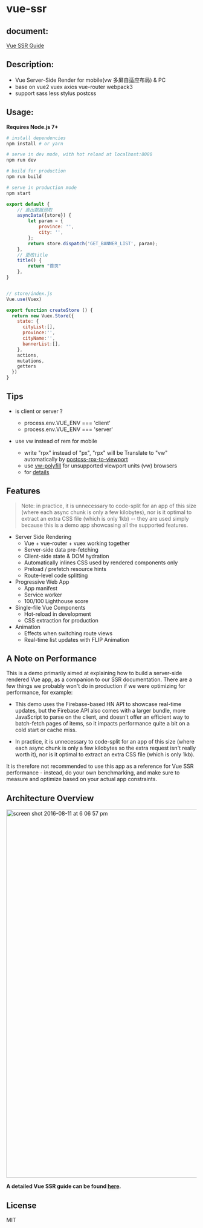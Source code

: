 # vue-ssr


## document:
[Vue SSR Guide](https://ssr.vuejs.org/zh/)

## Description:
- Vue Server-Side Render for mobile(vw 多屏自适应布局) & PC
- base on vue2 vuex axios vue-router webpack3
- support sass less stylus postcss

## Usage:

**Requires Node.js 7+**

``` bash
# install dependencies
npm install # or yarn

# serve in dev mode, with hot reload at localhost:8080
npm run dev

# build for production
npm run build

# serve in production mode
npm start
```


```javascript
export default {
	// 直出数据预取
    asyncData({store}) {
        let param = {
            province: '',
            city: '',
        };
        return store.dispatch('GET_BANNER_LIST', param);
    },
	// 更改title
    title() {
        return "首页"
    },
}


// store/index.js
Vue.use(Vuex)

export function createStore () {
  return new Vuex.Store({
    state: {
      cityList:[],
      province:'',
      cityName:'',
      bannerList:[],
    },
    actions,
    mutations,
    getters
  })
}

```


## Tips

- is client or server ?
  - process.env.VUE_ENV === 'client'
  - process.env.VUE_ENV === 'server'

- use vw instead of rem for mobile
  - write "rpx" instead of "px", "rpx" will be Translate to "vw" automatically by [postcss-rpx-to-viewport](https://github.com/RaySnow/postcss-rpx-to-viewport)
  - use [vw-polyfill](https://github.com/RaySnow/vw-polyfill) for unsupported viewport units (vw) browsers
  - for [details](https://github.com/RaySnow/vw-polyfill/blob/master/other.md)

## Features

> Note: in practice, it is unnecessary to code-split for an app of this size (where each async chunk is only a few kilobytes), nor is it optimal to extract an extra CSS file (which is only 1kb) -- they are used simply because this is a demo app showcasing all the supported features.

- Server Side Rendering
  - Vue + vue-router + vuex working together
  - Server-side data pre-fetching
  - Client-side state & DOM hydration
  - Automatically inlines CSS used by rendered components only
  - Preload / prefetch resource hints
  - Route-level code splitting
- Progressive Web App
  - App manifest
  - Service worker
  - 100/100 Lighthouse score
- Single-file Vue Components
  - Hot-reload in development
  - CSS extraction for production
- Animation
  - Effects when switching route views
  - Real-time list updates with FLIP Animation

## A Note on Performance

This is a demo primarily aimed at explaining how to build a server-side rendered Vue app, as a companion to our SSR documentation. There are a few things we probably won't do in production if we were optimizing for performance, for example:

- This demo uses the Firebase-based HN API to showcase real-time updates, but the Firebase API also comes with a larger bundle, more JavaScript to parse on the client, and doesn't offer an efficient way to batch-fetch pages of items, so it impacts performance quite a bit on a cold start or cache miss.

- In practice, it is unnecessary to code-split for an app of this size (where each async chunk is only a few kilobytes so the extra request isn't really worth it), nor is it optimal to extract an extra CSS file (which is only 1kb).

It is therefore not recommended to use this app as a reference for Vue SSR performance - instead, do your own benchmarking, and make sure to measure and optimize based on your actual app constraints.

## Architecture Overview

<img width="973" alt="screen shot 2016-08-11 at 6 06 57 pm" src="https://cloud.githubusercontent.com/assets/499550/17607895/786a415a-5fee-11e6-9c11-45a2cfdf085c.png">

**A detailed Vue SSR guide can be found [here](https://ssr.vuejs.org).**

## License

MIT
